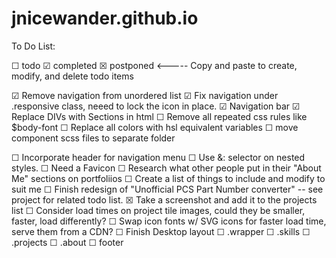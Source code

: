 # jnicewander.github.io

To Do List:

☐ todo ☑ completed ☒ postponed   <----- Copy and paste to create, modify, and delete todo items

☑ Remove navigation from unordered list 
☑ Fix navigation under .responsive class, neeed to lock the icon in place.
☑ Navigation bar
☑ Replace DIVs with Sections in html
☐ Remove all repeated css rules like $body-font
☐ Replace all colors with hsl equivalent variables
☐ move component scss files to separate folder

☐ Incorporate header for navigation menu
☐ Use &: selector on nested styles.
☐ Need a Favicon
☐ Research what other people put in their "About Me" sections on portfoliios
    ☐ Create a list of things to include and modify to suit me
☐ Finish redesign of "Unofficial PCS Part Number converter" -- see project for related todo list.
    ☒ Take a screenshot and add it to the projects list
☐ Consider load times on project tile images, could they be smaller, faster, load differently?
    ☐ Swap icon fonts w/ SVG icons for faster load time, serve them from a CDN?
☐ Finish Desktop layout
    ☐ .wrapper
    ☐ .skills
    ☐ .projects
    ☐ .about
    ☐ footer